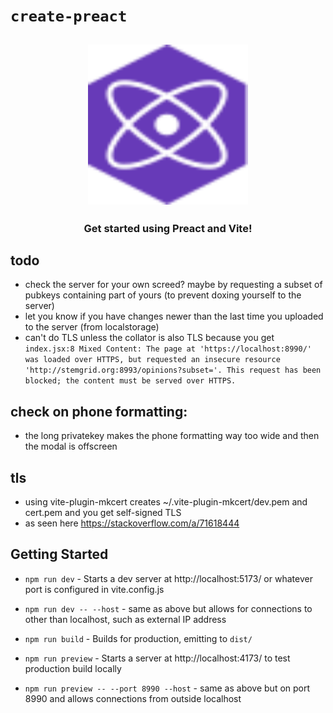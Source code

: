 # `create-preact`

<h2 align="center">
  <img height="256" width="256" src="./src/assets/preact.svg">
</h2>

<h3 align="center">Get started using Preact and Vite!</h3>

## todo
- check the server for your own screed?  maybe by requesting a subset of pubkeys containing part of yours (to prevent doxing yourself to the server)
- let you know if you have changes newer than the last time you uploaded to the server (from localstorage)
- can't do TLS unless the collator is also TLS because you get ``` index.jsx:8
  Mixed Content: The page at 'https://localhost:8990/' was loaded over HTTPS,
  but requested an insecure resource
  'http://stemgrid.org:8993/opinions?subset='. This request has been blocked;
  the content must be served over HTTPS.```

## check on phone formatting:
- the long privatekey makes the phone formatting way too wide and then the modal is offscreen

## tls
- using vite-plugin-mkcert creates ~/.vite-plugin-mkcert/dev.pem and cert.pem and you get self-signed TLS
- as seen here https://stackoverflow.com/a/71618444

## Getting Started

-   `npm run dev` - Starts a dev server at http://localhost:5173/ or whatever port is configured in vite.config.js
-   `npm run dev -- --host` - same as above but allows for connections to other than localhost, such as external IP address

-   `npm run build` - Builds for production, emitting to `dist/`

-   `npm run preview` - Starts a server at http://localhost:4173/ to test production build locally
-   `npm run preview -- --port 8990 --host` - same as above but on port 8990 and allows connections from outside localhost
